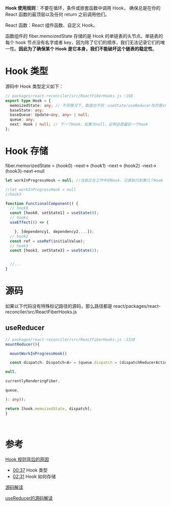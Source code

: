 **Hook 使⽤规则**：不要在循环，条件或嵌套函数中调⽤ Hook， 确保总是在你的
React 函数的最顶层以及任何 return 之前调⽤他们。

React 函数：React 组件函数、⾃定义 Hook。

函数组件的 fiber.memoizedState 存储的是 Hook 的单链表的头节点。单链表的每个 hook 节点没有名字或者 key，因为除了它们的顺序，我们⽆法记录它们的唯⼀性。**因此为了确保某个 Hook 是它本身，我们不能破坏这个链表的稳定性**。

# Hook 类型

源码中 Hook 类型定义如下：

```ts
// packages/react-reconciler/src/ReactFiberHooks.js :198
export type Hook = {
  memoizedState: any; // 不同情况下，取值也不同：useState/useReducer存的是state，useEffect/useLayoutEffect存的是effect单向循环链表
  baseState: any;
  baseQueue: Update<any, any> | null;
  queue: any;
  next: Hook | null; // 下⼀个Hook，如果为null，证明这是最后⼀个hook
};
```

# Hook 存储

fiber.memorizedState = (hook0) -next-> (hook1) -next-> (hook2) -next-> (hook3)-next->null

```ts
let workInProgressHook = null; //当前正在工作中的Hook，记录执行到第几个Hook

//let workInProgressHook = null
//hook3

function FunctionalComponent() {
  // hook0
  const [hook0, setState1] = useState(0);
  // hook1
  useEffect(() => {

	}, [dependency1, dependency2,...]);
  // hook2
  const ref = useRef(initialValue);
  // hook3
  const [hook3, setState3] = useState(1);


  //...
}
```

# 源码
如果以下代码没有特殊标记路径的源码，那么路径都是 react/packages/react-reconciler/src/ReactFiberHooks.js

## useReducer 
```ts
// packages/react-reconciler/src/ReactFiberHooks.js :1338
mountReducer(){

  mountWorkInProgressHook()

  const dispatch: Dispatch<A> = (queue.dispatch = (dispatchReducerAction.bind(

null,

currentlyRenderingFiber,

queue,

): any));

return [hook.memoizedState, dispatch];
}




```

# 参考

[Hook 规则背后的原因](https://www.bilibili.com/video/BV1SDm2Y3ETD?spm_id_from=333.788.player.switch&vd_source=22af953ea4c09540ad1966711a2d53f0&p=68)

- [00:37](https://www.bilibili.com/video/BV1SDm2Y3ETD?p=68&t=37.958153#t=37.96) Hook 类型
- [02:31](https://www.bilibili.com/video/BV1SDm2Y3ETD?p=68&t=151.072178#t=02:31.07) Hook 如何存储

[源码解读](https://www.bilibili.com/video/BV1SDm2Y3ETD?spm_id_from=333.788.player.switch&vd_source=22af953ea4c09540ad1966711a2d53f0&p=69)

[useReducer的源码解读](https://www.bilibili.com/video/BV1SDm2Y3ETD?spm_id_from=333.788.player.switch&vd_source=22af953ea4c09540ad1966711a2d53f0&p=70)
